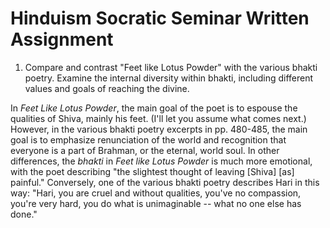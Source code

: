 # Hinduism Socratic Seminar Written Assignment

1. Compare and contrast "Feet like Lotus Powder" with the various bhakti poetry. Examine the internal diversity within bhakti, including different values and goals of reaching the divine. 

In *Feet Like Lotus Powder*, the main goal of the poet is to espouse the qualities of Shiva, mainly his feet. (I'll let you assume what comes next.) However, in the various bhakti poetry excerpts in pp. 480-485, the main goal is to emphasize renunciation of the world and recognition that everyone is a part of Brahman, or the eternal, world soul. In other differences, the *bhakti* in *Feet like Lotus Powder* is much more emotional, with the poet describing "the slightest thought of
leaving [Shiva] [as] painful." Conversely, one of the various bhakti poetry describes Hari in this way: "Hari, you are cruel and without qualities, you've no compassion, you're very hard, you do what is unimaginable -- what no one else has done." 



